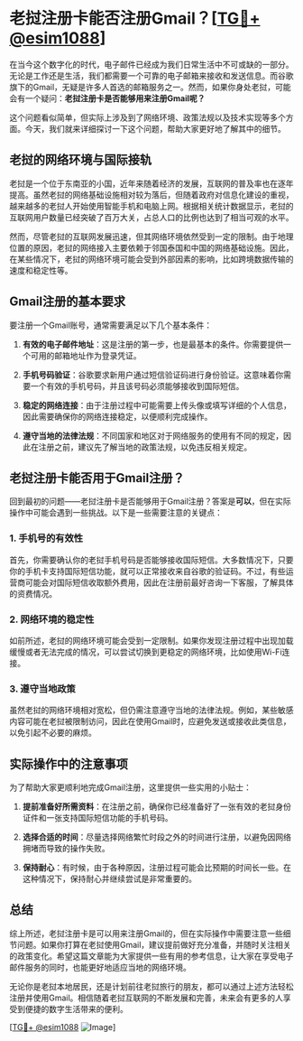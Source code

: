 # 老挝注册卡能否注册Gmail？[[TG💪+ @esim1088](https://t.me/s/esim1088)]

在当今这个数字化的时代，电子邮件已经成为我们日常生活中不可或缺的一部分。无论是工作还是生活，我们都需要一个可靠的电子邮箱来接收和发送信息。而谷歌旗下的Gmail，无疑是许多人首选的邮箱服务之一。然而，如果你身处老挝，可能会有一个疑问：**老挝注册卡是否能够用来注册Gmail呢？**

这个问题看似简单，但实际上涉及到了网络环境、政策法规以及技术实现等多个方面。今天，我们就来详细探讨一下这个问题，帮助大家更好地了解其中的细节。

## 老挝的网络环境与国际接轨

老挝是一个位于东南亚的小国，近年来随着经济的发展，互联网的普及率也在逐年提高。虽然老挝的网络基础设施相对较为落后，但随着政府对信息化建设的重视，越来越多的老挝人开始使用智能手机和电脑上网。根据相关统计数据显示，老挝的互联网用户数量已经突破了百万大关，占总人口的比例也达到了相当可观的水平。

然而，尽管老挝的互联网发展迅速，但其网络环境依然受到一定的限制。由于地理位置的原因，老挝的网络接入主要依赖于邻国泰国和中国的网络基础设施。因此，在某些情况下，老挝的网络环境可能会受到外部因素的影响，比如跨境数据传输的速度和稳定性等。

## Gmail注册的基本要求

要注册一个Gmail账号，通常需要满足以下几个基本条件：

1. **有效的电子邮件地址**：这是注册的第一步，也是最基本的条件。你需要提供一个可用的邮箱地址作为登录凭证。
   
2. **手机号码验证**：谷歌要求新用户通过短信验证码进行身份验证。这意味着你需要一个有效的手机号码，并且该号码必须能够接收到国际短信。

3. **稳定的网络连接**：由于注册过程中可能需要上传头像或填写详细的个人信息，因此需要确保你的网络连接稳定，以便顺利完成操作。

4. **遵守当地的法律法规**：不同国家和地区对于网络服务的使用有不同的规定，因此在注册之前，建议先了解当地的政策法规，以免违反相关规定。

## 老挝注册卡能否用于Gmail注册？

回到最初的问题——老挝注册卡是否能够用于Gmail注册？答案是**可以**，但在实际操作中可能会遇到一些挑战。以下是一些需要注意的关键点：

### 1. 手机号的有效性

首先，你需要确认你的老挝手机号码是否能够接收国际短信。大多数情况下，只要你的手机卡支持国际短信功能，就可以正常接收来自谷歌的验证码。不过，有些运营商可能会对国际短信收取额外费用，因此在注册前最好咨询一下客服，了解具体的资费情况。

### 2. 网络环境的稳定性

如前所述，老挝的网络环境可能会受到一定限制。如果你发现注册过程中出现加载缓慢或者无法完成的情况，可以尝试切换到更稳定的网络环境，比如使用Wi-Fi连接。

### 3. 遵守当地政策

虽然老挝的网络环境相对宽松，但仍需注意遵守当地的法律法规。例如，某些敏感内容可能在老挝被限制访问，因此在使用Gmail时，应避免发送或接收此类信息，以免引起不必要的麻烦。

## 实际操作中的注意事项

为了帮助大家更顺利地完成Gmail注册，这里提供一些实用的小贴士：

1. **提前准备好所需资料**：在注册之前，确保你已经准备好了一张有效的老挝身份证件和一张支持国际短信功能的手机号码。

2. **选择合适的时间**：尽量选择网络繁忙时段之外的时间进行注册，以避免因网络拥堵而导致的操作失败。

3. **保持耐心**：有时候，由于各种原因，注册过程可能会比预期的时间长一些。在这种情况下，保持耐心并继续尝试是非常重要的。

## 总结

综上所述，老挝注册卡是可以用来注册Gmail的，但在实际操作中需要注意一些细节问题。如果你打算在老挝使用Gmail，建议提前做好充分准备，并随时关注相关的政策变化。希望这篇文章能为大家提供一些有用的参考信息，让大家在享受电子邮件服务的同时，也能更好地适应当地的网络环境。

无论你是老挝本地居民，还是计划前往老挝旅行的朋友，都可以通过上述方法轻松注册并使用Gmail。相信随着老挝互联网的不断发展和完善，未来会有更多的人享受到便捷的数字生活带来的便利。

[[TG💪+ @esim1088](https://t.me/s/esim1088) ![Image](https://i.postimg.cc/4NQfJmqS/Snipaste-2025-05-13-00-14-12.png)]